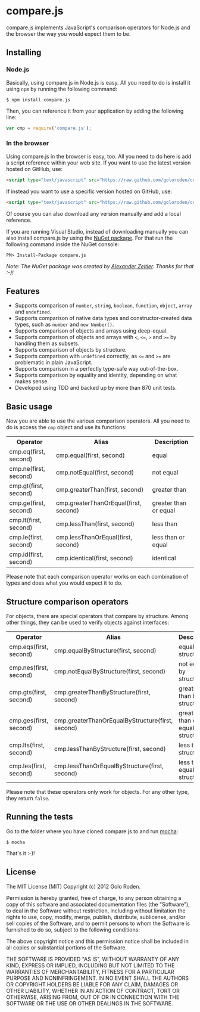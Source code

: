 # compare.js

compare.js implements JavaScript's comparison operators for Node.js and the browser the way you would expect them to be.

## Installing

### Node.js

Basically, using compare.js in Node.js is easy. All you need to do is install it using `npm` by running the
following command:

    $ npm install compare.js

Then, you can reference it from your application by adding the following line:

```javascript
var cmp = require('compare.js');
```

### In the browser

Using compare.js in the browser is easy, too. All you need to do here is add a script reference within your web
site. If you want to use the latest version hosted on GitHub, use:

```html
<script type="text/javascript" src="https://raw.github.com/goloroden/compare.js/master/bin/compare.min.js"></script>
```

If instead you want to use a specific version hosted on GitHub, use:

```html
<script type="text/javascript" src="https://raw.github.com/goloroden/compare.js/master/bin/compare-[x.y.z].min.js"></script>
```

Of course you can also download any version manually and add a local reference.

If you are running Visual Studio, instead of downloading manually you can also install compare.js by using the
[NuGet package](http://nuget.org/packages/compare.js). For that run the following command inside the NuGet console:

    PM> Install-Package compare.js

*Note: The NuGet package was created by [Alexander Zeitler](http://www.pdmlab.com). Thanks for that :-)!*

## Features

- Supports comparison of `number`, `string`, `boolean`, `function`, `object`, `array` and `undefined`.
- Supports comparison of native data types and constructor-created data types, such as `number` and `new Number()`.
- Supports comparison of objects and arrays using deep-equal.
- Supports comparison of objects and arrays with `<`, `<=`, `>` and `>=` by handling them as subsets.
- Supports comparison of objects by structure.
- Supports comparison with `undefined` correctly, as `<=` and `>=` are problematic in plain JavaScript.
- Supports comparison in a perfectly type-safe way out-of-the-box.
- Supports comparison by equality and identity, depending on what makes sense.
- Developed using TDD and backed up by more than 870 unit tests.

## Basic usage

Now you are able to use the various comparison operators. All you need to do is access the `cmp` object and
use its functions:

<table>
  <tr><th>Operator</th><th>Alias</th><th>Description</th></tr>
  <tr><td>cmp.eq(first, second)</td><td>cmp.equal(first, second)</td><td>equal</td></tr>
  <tr><td>cmp.ne(first, second)</td><td>cmp.notEqual(first, second)</td><td>not equal</td></tr>
  <tr><td>cmp.gt(first, second)</td><td>cmp.greaterThan(first, second)</td><td>greater than</td></tr>
  <tr><td>cmp.ge(first, second)</td><td>cmp.greaterThanOrEqual(first, second)</td><td>greater than or equal</td></tr>
  <tr><td>cmp.lt(first, second)</td><td>cmp.lessThan(first, second)</td><td>less than</td></tr>
  <tr><td>cmp.le(first, second)</td><td>cmp.lessThanOrEqual(first, second)</td><td>less than or equal</td></tr>
  <tr><td>cmp.id(first, second)</td><td>cmp.identical(first, second)</td><td>identical</td></tr>
</table>

Please note that each comparison operator works on each combination of types and does what you would expect it to do.

## Structure comparison operators

For objects, there are special operators that compare by structure. Among other things, they can be used to verify objects against interfaces:

<table>
  <tr><th>Operator</th><th>Alias</th><th>Description</th></tr>
  <tr><td>cmp.eqs(first, second)</td><td>cmp.equalByStructure(first, second)</td><td>equal by structure</td></tr>
  <tr><td>cmp.nes(first, second)</td><td>cmp.notEqualByStructure(first, second)</td><td>not equal by structure</td></tr>
  <tr><td>cmp.gts(first, second)</td><td>cmp.greaterThanByStructure(first, second)</td><td>greater than by structure</td></tr>
  <tr><td>cmp.ges(first, second)</td><td>cmp.greaterThanOrEqualByStructure(first, second)</td><td>greater than or equal by structure</td></tr>
  <tr><td>cmp.lts(first, second)</td><td>cmp.lessThanByStructure(first, second)</td><td>less than by structure</td></tr>
  <tr><td>cmp.les(first, second)</td><td>cmp.lessThanOrEqualByStructure(first, second)</td><td>less than or equal by structure</td></tr>
</table>

Please note that these operators only work for objects. For any other type, they return `false`.

## Running the tests

Go to the folder where you have cloned compare.js to and run [mocha](https://github.com/visionmedia/mocha):

    $ mocha

That's it :-)!

## License

The MIT License (MIT)
Copyright (c) 2012 Golo Roden.
 
Permission is hereby granted, free of charge, to any person obtaining a copy of this software and associated documentation files (the "Software"), to deal in the Software without restriction, including without limitation the rights to use, copy, modify, merge, publish, distribute, sublicense, and/or sell copies of the Software, and to permit persons to whom the Software is furnished to do so, subject to the following conditions:
 
The above copyright notice and this permission notice shall be included in all copies or substantial portions of the Software.
 
THE SOFTWARE IS PROVIDED "AS IS", WITHOUT WARRANTY OF ANY KIND, EXPRESS OR IMPLIED, INCLUDING BUT NOT LIMITED TO THE WARRANTIES OF MERCHANTABILITY, FITNESS FOR A PARTICULAR PURPOSE AND NONINFRINGEMENT. IN NO EVENT SHALL THE AUTHORS OR COPYRIGHT HOLDERS BE LIABLE FOR ANY CLAIM, DAMAGES OR OTHER LIABILITY, WHETHER IN AN ACTION OF CONTRACT, TORT OR OTHERWISE, ARISING FROM, OUT OF OR IN CONNECTION WITH THE SOFTWARE OR THE USE OR OTHER DEALINGS IN THE SOFTWARE.